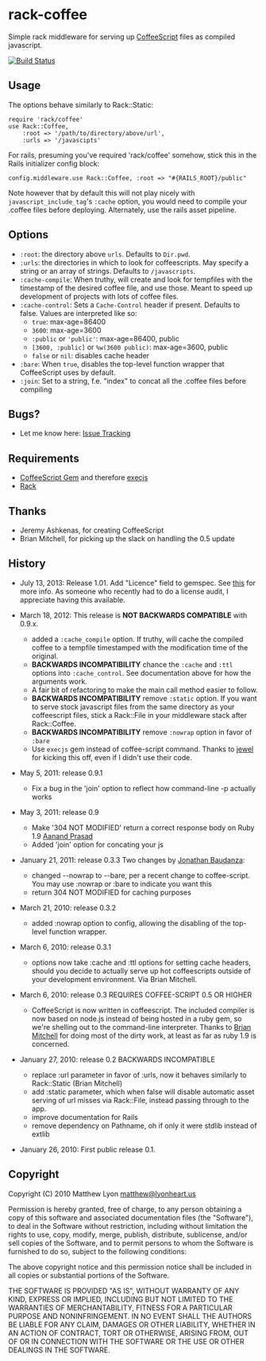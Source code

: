 # rack-coffee

Simple rack middleware for serving up [CoffeeScript][coffee] files as compiled
javascript.

[![Build Status](https://travis-ci.org/mattly/rack-coffee.png?branch=master)](https://travis-ci.org/mattly/rack-coffee)

## Usage

The options behave similarly to Rack::Static:

    require 'rack/coffee'
    use Rack::Coffee,
        :root => '/path/to/directory/above/url',
        :urls => '/javascipts'

For rails, presuming you've required 'rack/coffee' somehow, stick this in the
Rails initializer config block:

    config.middleware.use Rack::Coffee, :root => "#{RAILS_ROOT}/public"

Note however that by default this will not play nicely with
`javascript_include_tag`'s `:cache` option, you would need to compile your
.coffee files before deploying. Alternately, use the rails asset pipeline.

## Options

* `:root`: the directory above `urls`. Defaults to `Dir.pwd`.
* `:urls`: the directories in which to look for coffeescripts. May specify
  a string or an array of strings. Defaults to `/javascripts`.
* `:cache-compile`: When truthy, will create and look for tempfiles with the
  timestamp of the desired coffee file, and use those. Meant to speed up
  development of projects with lots of coffee files.
* `:cache-control`: Sets a `Cache-Control` header if present. Defaults to false.
  Values are interpreted like so:
    - `true`: max-age=86400
    - `3600`: max-age=3600
    - `:public` or `'public'`: max-age=86400, public
    - `[3600, :public]` or `%w(3600 public)`: max-age=3600, public
    - `false` or `nil`: disables cache header
* `:bare`: When `true`, disables the top-level function wrapper that
  CoffeeScript uses by default.
* `:join`: Set to a string, f.e. "index" to concat all the .coffee files before
  compiling

## Bugs?

* Let me know here: [Issue Tracking][issues]

## Requirements

* [CoffeeScript Gem][coffee-gem] and therefore [execjs][]
* [Rack][rack]

## Thanks

* Jeremy Ashkenas, for creating CoffeeScript
* Brian Mitchell, for picking up the slack on handling the 0.5 update

## History

* July 13, 2013:
    Release 1.01. Add "Licence" field to gemspec. See [this][gemspec-license]
    for more info. As someone who recently had to do a license audit,
    I appreciate having this available.

[gemspec-license]: http://www.benjaminfleischer.com/2013/07/12/make-the-world-a-better-place-put-a-license-in-your-gemspec/

* March 18, 2012:
    This release is **NOT BACKWARDS COMPATIBLE** with 0.9.x.
    * added a `:cache_compile` option. If truthy, will cache the compiled coffee
      to a tempfile timestamped with the modification time of the original.
    * **BACKWARDS INCOMPATIBILITY** chance the `:cache` and `:ttl` options into
      `:cache_control`. See documentation above for how the arguments work.
    * A fair bit of refactoring to make the main call method easier to follow.
    * **BACKWARDS INCOMPATIBILITY** remove `:static` option. If you want to
      serve stock javascript files from the same directory as your coffeescript
      files, stick a Rack::File in your middleware stack after Rack::Coffee.
    * **BACKWARDS INCOMPATIBILITY** remove `:nowrap` option in favor of `:bare`
    * Use `execjs` gem instead of coffee-script command. Thanks to [jewel][] for
      kicking this off, even if I didn't use their code.

* May 5, 2011: release 0.9.1
    * Fix a bug in the 'join' option to reflect how command-line -p actually
      works

* May 3, 2011: release 0.9
    * Make '304 NOT MODIFIED' return a correct response body on Ruby 1.9
      [Aanand Prasad][aanand]
    * Added 'join' option for concating your js

* January 21, 2011: release 0.3.3
    Two changes by [Jonathan Baudanza][jbaudanza]:
    * changed --nowrap to --bare, per a recent change to coffee-script. You may
      use :nowrap or :bare to indicate you want this
    * return 304 NOT MODIFIED for caching purposes

* March 21, 2010: release 0.3.2
    * added :nowrap option to config, allowing the disabling of the top-level
      function wrapper.

* March 6, 2010: release 0.3.1
    * options now take :cache and :ttl options for setting cache headers, should
      you decide to actually serve up hot coffeescripts outside of your
      development environment. Via Brian Mitchell. 

* March 6, 2010: release 0.3 REQUIRES COFFEE-SCRIPT 0.5 OR HIGHER
    * CoffeeScript is now written in coffeescript. The included compiler is now
      based on node.js instead of being hosted in a ruby gem, so we're shelling
      out to the command-line interpreter. Thanks to [Brian Mitchell][binary42]
      for doing most of the dirty work, at least as far as ruby 1.9 is
      concerned.

* January 27, 2010: release 0.2 BACKWARDS INCOMPATIBLE
    * replace :url parameter in favor of :urls, now it behaves similarly to
      Rack::Static (Brian Mitchell)
    * add :static parameter, which when false will disable automatic asset
      serving of url misses via Rack::File, instead passing through to the app.
    * improve documentation for Rails
    * remove dependency on Pathname, oh if only it were stdlib instead of extlib

* January 26, 2010: First public release 0.1.

## Copyright

Copyright (C) 2010 Matthew Lyon <matthew@lyonheart.us>

Permission is hereby granted, free of charge, to any person obtaining a copy
of this software and associated documentation files (the "Software"), to
deal in the Software without restriction, including without limitation the
rights to use, copy, modify, merge, publish, distribute, sublicense, and/or
sell copies of the Software, and to permit persons to whom the Software is
furnished to do so, subject to the following conditions:

The above copyright notice and this permission notice shall be included in
all copies or substantial portions of the Software.

THE SOFTWARE IS PROVIDED "AS IS", WITHOUT WARRANTY OF ANY KIND, EXPRESS OR
IMPLIED, INCLUDING BUT NOT LIMITED TO THE WARRANTIES OF MERCHANTABILITY,
FITNESS FOR A PARTICULAR PURPOSE AND NONINFRINGEMENT. IN NO EVENT SHALL
THE AUTHORS BE LIABLE FOR ANY CLAIM, DAMAGES OR OTHER LIABILITY, WHETHER 
IN AN ACTION OF CONTRACT, TORT OR OTHERWISE, ARISING FROM, OUT OF OR IN
CONNECTION WITH THE SOFTWARE OR THE USE OR OTHER DEALINGS IN THE SOFTWARE.

[coffee]: http://jashkenas.github.com/coffee-script/
[coffee-gem]: https://github.com/josh/ruby-coffee-script
[execjs]: https://github.com/sstephenson/execjs
[issues]: http://github.com/mattly/rack-coffee/issues
[rack]: http://rack.rubyforge.org/
[binary42]: http://github.com/binary42
[jbaudanza]: https://github.com/jbaudanza
[aanand]: https://github.com/aanand
[jewel]: https://github.com/jewel
